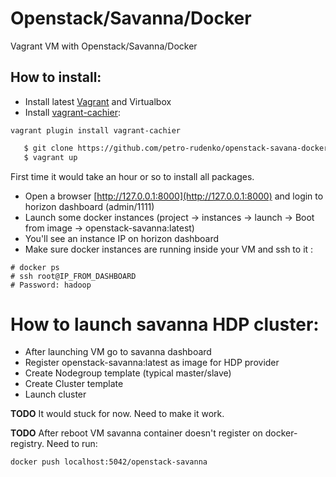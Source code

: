 # Openstack/Savanna/Docker

Vagrant VM with Openstack/Savanna/Docker

## How to install:
* Install latest [Vagrant](http://www.vagrantup.com/) and Virtualbox
* Install [vagrant-cachier](http://fgrehm.viewdocs.io/vagrant-cachier): 
```
vagrant plugin install vagrant-cachier
```

```bash
   $ git clone https://github.com/petro-rudenko/openstack-savana-docker-sandbox && cd openstack-savana-docker-sandbox
   $ vagrant up
```
   First time it would take an hour or so to install all packages.
   
* Open a browser [http://127.0.0.1:8000](http://127.0.0.1:8000) and login to horizon dashboard (admin/1111)
* Launch some docker instances (project -> instances -> launch -> Boot from image -> openstack-savanna:latest)
* You'll see an instance IP on horizon dashboard
* Make sure docker instances are running inside your VM and ssh to it :

```
# docker ps
# ssh root@IP_FROM_DASHBOARD
# Password: hadoop
```

# How to launch savanna HDP cluster:

* After launching VM go to savanna dashboard
* Register openstack-savanna:latest as image for HDP provider
* Create Nodegroup template (typical master/slave)
* Create Cluster template
* Launch cluster

**TODO** It would stuck for now. Need to make it work.

**TODO** After reboot VM savanna container doesn't register on docker-registry. Need to run:

```
docker push localhost:5042/openstack-savanna
```
